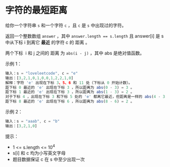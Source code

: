 # 字符的最短距离

给你一个字符串 `s` 和一个字符 `c` ，且 `c` 是 `s` 中出现过的字符。

返回一个整数数组 `answer` ，其中 `answer.length == s.length` 且 answer[i] 是 s 中从下标 i 到离它 **最近** 的字符 c 的 距离 。

两个下标  i 和 j 之间的 距离 为 `abs(i - j)` ，其中 abs 是绝对值函数。

示例 1：

```ts
输入：s = "loveleetcode", c = "e"
输出：[3,2,1,0,1,0,0,1,2,2,1,0]
解释：字符 'e' 出现在下标 3、5、6 和 11 处（下标从 0 开始计数）。
距下标 0 最近的 'e' 出现在下标 3 ，所以距离为 abs(0 - 3) = 3 。
距下标 1 最近的 'e' 出现在下标 3 ，所以距离为 abs(1 - 3) = 2 。
对于下标 4 ，出现在下标 3 和下标 5 处的 'e' 都离它最近，但距离是一样的 abs(4 - 3) == abs(4 - 5) = 1 。
距下标 8 最近的 'e' 出现在下标 6 ，所以距离为 abs(8 - 6) = 2 。
```

示例 2：

```ts
输入：s = "aaab", c = "b"
输出：[3,2,1,0]
```

提示：

- 1 <= s.length <= 10<sup>4</sup>
- s[i] 和 c 均为小写英文字母
- 题目数据保证 c 在 s 中至少出现一次
